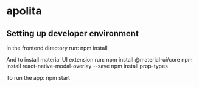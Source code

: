 # apolita

## Setting up developer environment


In the frontend directory run: npm install


And to install material UI extension run: 
npm install @material-ui/core
npm install react-native-modal-overlay --save
npm install prop-types


To run the app: npm start 
